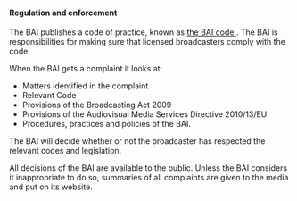 ####  Regulation and enforcement

The BAI publishes a code of practice, known as [ the BAI code
](https://www.bai.ie/en/codes-standards/#al-block-7) . The BAI is
responsibilities for making sure that licensed broadcasters comply with the
code.

When the BAI gets a complaint it looks at:

  * Matters identified in the complaint 
  * Relevant Code 
  * Provisions of the Broadcasting Act 2009 
  * Provisions of the Audiovisual Media Services Directive 2010/13/EU 
  * Procedures, practices and policies of the BAI. 

The BAI will decide whether or not the broadcaster has respected the relevant
codes and legislation.

All decisions of the BAI are available to the public. Unless the BAI considers
it inappropriate to do so, summaries of all complaints are given to the media
and put on its website.
